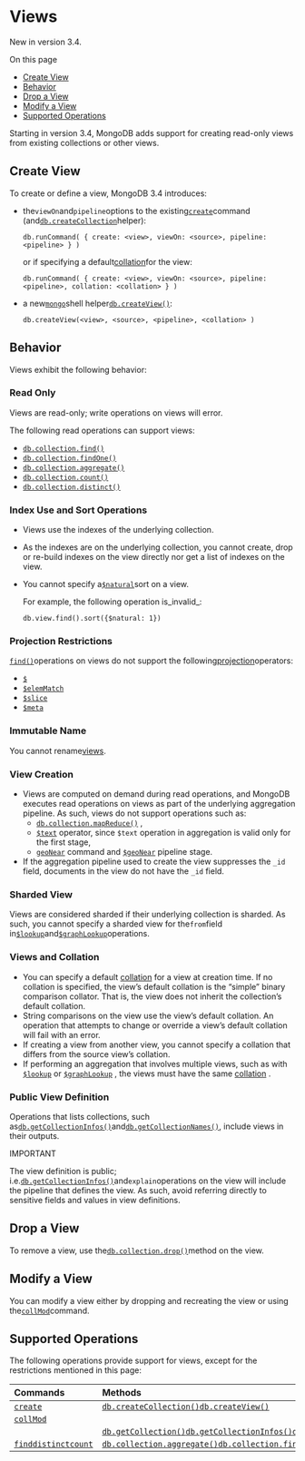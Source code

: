 # Views

New in version 3.4.

On this page

* [Create View](https://docs.mongodb.com/manual/core/views/#create-view)
* [Behavior](https://docs.mongodb.com/manual/core/views/#behavior)
* [Drop a View](https://docs.mongodb.com/manual/core/views/#drop-a-view)
* [Modify a View](https://docs.mongodb.com/manual/core/views/#modify-a-view)
* [Supported Operations](https://docs.mongodb.com/manual/core/views/#supported-operations)

Starting in version 3.4, MongoDB adds support for creating read-only views from existing collections or other views.

## Create View

To create or define a view, MongoDB 3.4 introduces:

* the`viewOn`and`pipeline`options to the existing[`create`](https://docs.mongodb.com/manual/reference/command/create/#dbcmd.create)command \(and[`db.createCollection`](https://docs.mongodb.com/manual/reference/method/db.createCollection/#db.createCollection)helper\):

  ```
  db.runCommand( { create: <view>, viewOn: <source>, pipeline: <pipeline> } )
  ```

  or if specifying a default[collation](https://docs.mongodb.com/manual/release-notes/3.4/#relnotes-collation)for the view:

  ```
  db.runCommand( { create: <view>, viewOn: <source>, pipeline: <pipeline>, collation: <collation> } )
  ```

* a new[`mongo`](https://docs.mongodb.com/manual/reference/program/mongo/#bin.mongo)shell helper[`db.createView()`](https://docs.mongodb.com/manual/reference/method/db.createView/#db.createView):

  ```
  db.createView(<view>, <source>, <pipeline>, <collation> )
  ```

## Behavior

Views exhibit the following behavior:

### Read Only

Views are read-only; write operations on views will error.

The following read operations can support views:

* [`db.collection.find()`](https://docs.mongodb.com/manual/reference/method/db.collection.find/#db.collection.find)
* [`db.collection.findOne()`](https://docs.mongodb.com/manual/reference/method/db.collection.findOne/#db.collection.findOne)
* [`db.collection.aggregate()`](https://docs.mongodb.com/manual/reference/method/db.collection.aggregate/#db.collection.aggregate)
* [`db.collection.count()`](https://docs.mongodb.com/manual/reference/method/db.collection.count/#db.collection.count)
* [`db.collection.distinct()`](https://docs.mongodb.com/manual/reference/method/db.collection.distinct/#db.collection.distinct)

### Index Use and Sort Operations

* Views use the indexes of the underlying collection.

* As the indexes are on the underlying collection, you cannot create, drop or re-build indexes on the view directly nor get a list of indexes on the view.

* You cannot specify a[`$natural`](https://docs.mongodb.com/manual/reference/operator/meta/natural/#metaOp._S_natural)sort on a view.

  For example, the following operation is_invalid_:

  ```
  db.view.find().sort({$natural: 1})
  ```

### Projection Restrictions

[`find()`](https://docs.mongodb.com/manual/reference/method/db.collection.find/#db.collection.find)operations on views do not support the following[projection](https://docs.mongodb.com/manual/reference/operator/projection/)operators:

* [`$`](https://docs.mongodb.com/manual/reference/operator/projection/positional/#proj._S_)
* [`$elemMatch`](https://docs.mongodb.com/manual/reference/operator/projection/elemMatch/#proj._S_elemMatch)
* [`$slice`](https://docs.mongodb.com/manual/reference/operator/projection/slice/#proj._S_slice)
* [`$meta`](https://docs.mongodb.com/manual/reference/operator/projection/meta/#proj._S_meta)

### Immutable Name

You cannot rename[views](https://docs.mongodb.com/manual/core/views/#).

### View Creation

* Views are computed on demand during read operations, and MongoDB executes read operations on views as part of the underlying aggregation pipeline. As such, views do not support operations such as:
  * [`db.collection.mapReduce()`](https://docs.mongodb.com/manual/reference/method/db.collection.mapReduce/#db.collection.mapReduce)
    ,
  * [`$text`](https://docs.mongodb.com/manual/reference/operator/query/text/#op._S_text)
    operator, since
    `$text`
    operation in aggregation is valid only for the first stage,
  * [`geoNear`](https://docs.mongodb.com/manual/reference/command/geoNear/#dbcmd.geoNear)
    command and
    [`$geoNear`](https://docs.mongodb.com/manual/reference/operator/aggregation/geoNear/#pipe._S_geoNear)
    pipeline stage.
* If the aggregation pipeline used to create the view suppresses the
  `_id`
  field, documents in the view do not have the
  `_id`
  field.

### Sharded View

Views are considered sharded if their underlying collection is sharded. As such, you cannot specify a sharded view for the`from`field in[`$lookup`](https://docs.mongodb.com/manual/reference/operator/aggregation/lookup/#pipe._S_lookup)and[`$graphLookup`](https://docs.mongodb.com/manual/reference/operator/aggregation/graphLookup/#pipe._S_graphLookup)operations.

### Views and Collation

* You can specify a default
  [collation](https://docs.mongodb.com/manual/reference/collation/)
  for a view at creation time. If no collation is specified, the view’s default collation is the “simple” binary comparison collator. That is, the view does not inherit the collection’s default collation.
* String comparisons on the view use the view’s default collation. An operation that attempts to change or override a view’s default collation will fail with an error.
* If creating a view from another view, you cannot specify a collation that differs from the source view’s collation.
* If performing an aggregation that involves multiple views, such as with
  [`$lookup`](https://docs.mongodb.com/manual/reference/operator/aggregation/lookup/#pipe._S_lookup)
  or
  [`$graphLookup`](https://docs.mongodb.com/manual/reference/operator/aggregation/graphLookup/#pipe._S_graphLookup)
  , the views must have the same
  [collation](https://docs.mongodb.com/manual/reference/collation/)
  .

### Public View Definition

Operations that lists collections, such as[`db.getCollectionInfos()`](https://docs.mongodb.com/manual/reference/method/db.getCollectionInfos/#db.getCollectionInfos)and[`db.getCollectionNames()`](https://docs.mongodb.com/manual/reference/method/db.getCollectionNames/#db.getCollectionNames), include views in their outputs.

IMPORTANT

The view definition is public; i.e.[`db.getCollectionInfos()`](https://docs.mongodb.com/manual/reference/method/db.getCollectionInfos/#db.getCollectionInfos)and`explain`operations on the view will include the pipeline that defines the view. As such, avoid referring directly to sensitive fields and values in view definitions.

## Drop a View

To remove a view, use the[`db.collection.drop()`](https://docs.mongodb.com/manual/reference/method/db.collection.drop/#db.collection.drop)method on the view.

## Modify a View

You can modify a view either by dropping and recreating the view or using the[`collMod`](https://docs.mongodb.com/manual/reference/command/collMod/#dbcmd.collMod)command.

## Supported Operations

The following operations provide support for views, except for the restrictions mentioned in this page:

| Commands | Methods |
| :--- | :--- |
| [`create`](https://docs.mongodb.com/manual/reference/command/create/#dbcmd.create) | [`db.createCollection()`](https://docs.mongodb.com/manual/reference/method/db.createCollection/#db.createCollection)[`db.createView()`](https://docs.mongodb.com/manual/reference/method/db.createView/#db.createView) |
| [`collMod`](https://docs.mongodb.com/manual/reference/command/collMod/#dbcmd.collMod) |  |
|  | [`db.getCollection()`](https://docs.mongodb.com/manual/reference/method/db.getCollection/#db.getCollection)[`db.getCollectionInfos()`](https://docs.mongodb.com/manual/reference/method/db.getCollectionInfos/#db.getCollectionInfos)[`db.getCollectionNames()`](https://docs.mongodb.com/manual/reference/method/db.getCollectionNames/#db.getCollectionNames) |
| [`find`](https://docs.mongodb.com/manual/reference/command/find/#dbcmd.find)[`distinct`](https://docs.mongodb.com/manual/reference/command/distinct/#dbcmd.distinct)[`count`](https://docs.mongodb.com/manual/reference/command/count/#dbcmd.count) | [`db.collection.aggregate()`](https://docs.mongodb.com/manual/reference/method/db.collection.aggregate/#db.collection.aggregate)[`db.collection.find()`](https://docs.mongodb.com/manual/reference/method/db.collection.find/#db.collection.find)[`db.collection.findOne()`](https://docs.mongodb.com/manual/reference/method/db.collection.findOne/#db.collection.findOne)[`db.collection.count()`](https://docs.mongodb.com/manual/reference/method/db.collection.count/#db.collection.count)[`db.collection.distinct()`](https://docs.mongodb.com/manual/reference/method/db.collection.distinct/#db.collection.distinct) |



